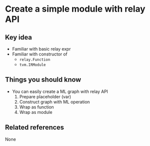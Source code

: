 # Create a simple module with relay API

## Key idea
- Familiar with basic relay expr
- Familiar with constructor of 
  - `relay.Function`
  - `tvm.IRModule`

## Things you should know
- You can easily create a ML graph with relay API
  1. Prepare placeholder (var)
  2. Construct graph with ML operation
  3. Wrap as function
  4. Wrap as module

## Related references
None
